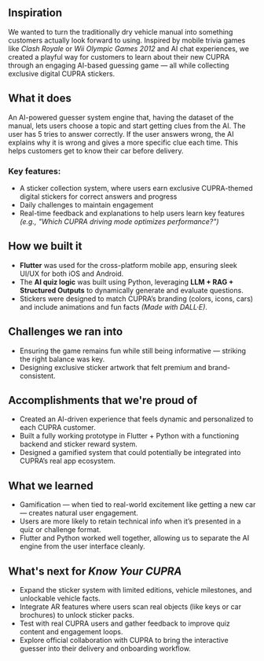 ## Inspiration
We wanted to turn the traditionally dry vehicle manual into something customers actually look forward to using. Inspired by mobile trivia games like *Clash Royale* or *Wii Olympic Games 2012* and AI chat experiences, we created a playful way for customers to learn about their new CUPRA through an engaging AI-based guessing game — all while collecting exclusive digital CUPRA stickers.

## What it does
An AI-powered guesser system engine that, having the dataset of the manual, lets users choose a topic and start getting clues from the AI. The user has 5 tries to answer correctly. If the user answers wrong, the AI explains why it is wrong and gives a more specific clue each time. This helps customers get to know their car before delivery.

### Key features:
- A sticker collection system, where users earn exclusive CUPRA-themed digital stickers for correct answers and progress
- Daily challenges to maintain engagement
- Real-time feedback and explanations to help users learn key features  
  *(e.g., "Which CUPRA driving mode optimizes performance?")*

## How we built it
- **Flutter** was used for the cross-platform mobile app, ensuring sleek UI/UX for both iOS and Android.
- The **AI quiz logic** was built using Python, leveraging **LLM + RAG + Structured Outputs** to dynamically generate and evaluate questions.
- Stickers were designed to match CUPRA’s branding (colors, icons, cars) and include animations and fun facts *(Made with DALL·E)*.

## Challenges we ran into
- Ensuring the game remains fun while still being informative — striking the right balance was key.
- Designing exclusive sticker artwork that felt premium and brand-consistent.

## Accomplishments that we're proud of
- Created an AI-driven experience that feels dynamic and personalized to each CUPRA customer.
- Built a fully working prototype in Flutter + Python with a functioning backend and sticker reward system.
- Designed a gamified system that could potentially be integrated into CUPRA’s real app ecosystem.

## What we learned
- Gamification — when tied to real-world excitement like getting a new car — creates natural user engagement.
- Users are more likely to retain technical info when it’s presented in a quiz or challenge format.
- Flutter and Python worked well together, allowing us to separate the AI engine from the user interface cleanly.

## What's next for *Know Your CUPRA*
- Expand the sticker system with limited editions, vehicle milestones, and unlockable vehicle facts.
- Integrate AR features where users scan real objects (like keys or car brochures) to unlock sticker packs.
- Test with real CUPRA users and gather feedback to improve quiz content and engagement loops.
- Explore official collaboration with CUPRA to bring the interactive guesser into their delivery and onboarding workflow.
